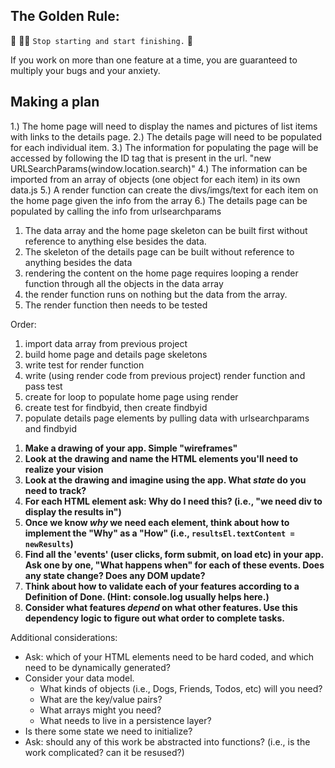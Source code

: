 ## The Golden Rule: 

🦸 🦸‍♂️ `Stop starting and start finishing.` 🏁

If you work on more than one feature at a time, you are guaranteed to multiply your bugs and your anxiety.

## Making a plan

1.) The home page will need to display the names and pictures of list items with links to the details page. 
2.) The details page will need to be populated for each individual item.
3.) The information for populating the page will be accessed by following the ID tag that is present in the url. "new URLSearchParams(window.location.search)"
4.) The information can be imported from an array of objects (one object for each item) in its own data.js 
5.) A render function can create the divs/imgs/text for each item on the home page given the info from the array
6.) The details page can be populated by calling the info from urlsearchparams

1. The data array and the home page skeleton can be built first without reference to anything else besides the data.
2. The skeleton of the details page can be built without reference to anything besides the data
3. rendering the content on the home page requires looping a render function through all the objects in the data array
4. the render function runs on nothing but the data from the array.
5. The render function then needs to be tested

Order:
1. import data array from previous project
2. build home page and details page skeletons
3. write test for render function
4. write (using render code from previous project) render function and pass test
5. create for loop to populate home page using render
6. create test for findbyid, then create findbyid
6. populate details page elements by pulling data with urlsearchparams and findbyid






1) **Make a drawing of your app. Simple "wireframes"** 
1) **Look at the drawing and name the HTML elements you'll need to realize your vision**
1) **Look at the drawing and imagine using the app. What _state_ do you need to track?** 
1) **For each HTML element ask: Why do I need this? (i.e., "we need div to display the results in")** 
1) **Once we know _why_ we need each element, think about how to implement the "Why" as a "How" (i.e., `resultsEl.textContent = newResults`)**
1) **Find all the 'events' (user clicks, form submit, on load etc) in your app. Ask one by one, "What happens when" for each of these events. Does any state change? Does any DOM update?**
1) **Think about how to validate each of your features according to a Definition of Done. (Hint: console.log usually helps here.)**
1) **Consider what features _depend_ on what other features. Use this dependency logic to figure out what order to complete tasks.**

Additional considerations:
- Ask: which of your HTML elements need to be hard coded, and which need to be dynamically generated?
- Consider your data model. 
  - What kinds of objects (i.e., Dogs, Friends, Todos, etc) will you need? 
  - What are the key/value pairs? 
  - What arrays might you need? 
  - What needs to live in a persistence layer?
- Is there some state we need to initialize?
- Ask: should any of this work be abstracted into functions? (i.e., is the work complicated? can it be resused?)
